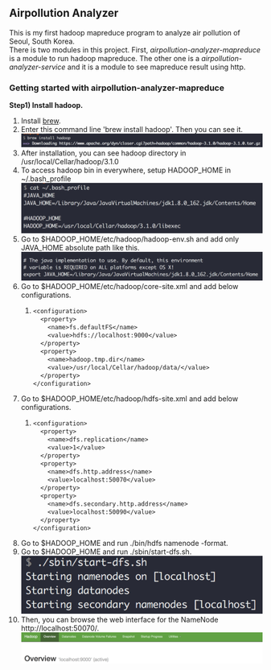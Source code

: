## Airpollution Analyzer
This is my first hadoop mapreduce program to analyze air pollution of Seoul, South Korea.  
There is two modules in this project. First, *airpollution-analyzer-mapreduce* is a module to run hadoop mapreduce. 
The other one is a *airpollution-analyzer-service* and it is a module to see mapreduce result using http.

### Getting started with airpollution-analyzer-mapreduce

**Step1) Install hadoop.**  
1. Install [brew](https://brew.sh).
2. Enter this command line 'brew install hadoop'. Then you can see it.  ![brew install hadoop](images/hadoop_install.png)
3. After installation, you can see hadoop directory in /usr/local/Cellar/hadoop/3.1.0
4. To access hadoop bin in everywhere, setup HADOOP_HOME in ~/.bash_profile  ![bash_profile](images/bash_profile.png)
5. Go to $HADOOP_HOME/etc/hadoop/hadoop-env.sh and add only JAVA_HOME absolute path like this. ![hadoop-env](images/hadoop-env.png)
6. Go to $HADOOP_HOME/etc/hadoop/core-site.xml and add below configurations.
   1. ```
      <configuration>
        <property>
          <name>fs.defaultFS</name>
          <value>hdfs://localhost:9000</value>
        </property>
        <property>
          <name>hadoop.tmp.dir</name>
          <value>/usr/local/Cellar/hadoop/data/</value>
        </property>
      </configuration>
      ```
7. Go to $HADOOP_HOME/etc/hadoop/hdfs-site.xml and add below configurations.
   1. ```
      <configuration>
        <property>
          <name>dfs.replication</name>
          <value>1</value>
        </property>
        <property>
          <name>dfs.http.address</name>
          <value>localhost:50070</value>
        </property>
        <property>
          <name>dfs.secondary.http.address</name>
          <value>localhost:50090</value>
        </property>
      </configuration>
      ```
8. Go to $HADOOP_HOME and run ./bin/hdfs namenode -format.
9. Go to $HADOOP_HOME and run ./sbin/start-dfs.sh. ![start-dfs](images/start-dfs.png)
10. Then, you can browse the web interface for the NameNode http://localhost:50070/. ![namenode_web](images/namenode_web.png)

